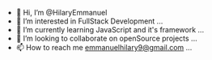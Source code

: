 - 👋 Hi, I’m @HilaryEmmanuel
- 👀 I’m interested in FullStack Development ...
- 🌱 I’m currently learning JavaScript and it's framework ...
- 💞️ I’m looking to collaborate on openSource projects ...
- 📫 How to reach me emmanuelhilary9@gmail.com ...

<!---
HilaryEmmanuel/HilaryEmmanuel is a ✨ special ✨ repository because its `README.md` (this file) appears on your GitHub profile.
You can click the Preview link to take a look at your changes.
--->
